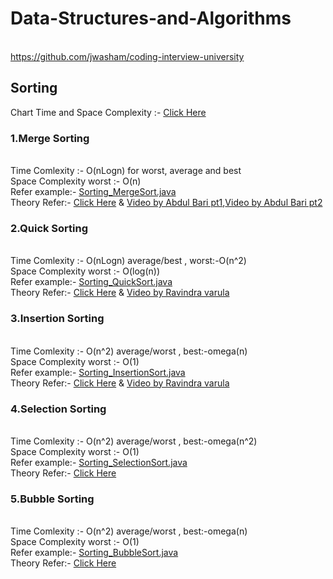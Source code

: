 # Data-Structures-and-Algorithms

<br> https://github.com/jwasham/coding-interview-university

## Sorting

Chart Time and Space Complexity :- [Click Here](Sorting_Time_Sapce_Complexity.png)

### 1.Merge Sorting
<br>Time Comlexity :- O(nLogn) for  worst, average and best
<br>Space Complexity worst :- O(n)
<br>Refer example:- [Sorting_MergeSort.java](Sorting_MergeSort.java) 
<br>Theory Refer:- [Click Here](https://www.baeldung.com/java-merge-sort) & [Video by Abdul Bari pt1](https://youtu.be/6pV2IF0fgKY),[Video by Abdul Bari pt2](https://youtu.be/mB5HXBb_HY8)

### 2.Quick Sorting
<br>Time Comlexity :- O(nLogn) average/best , worst:-O(n^2)
<br>Space Complexity worst :- O(log(n))
<br>Refer example:- [Sorting_QuickSort.java](Sorting_QuickSort.java) 
<br>Theory Refer:- [Click Here](https://www.geeksforgeeks.org/quick-sort/) & [Video by Ravindra varula](https://www.youtube.com/watch?v=3DV8GO9g7B4)

### 3.Insertion Sorting
<br>Time Comlexity :- O(n^2) average/worst , best:-omega(n)
<br>Space Complexity worst :- O(1)
<br>Refer example:- [Sorting_InsertionSort.java](Sorting_InsertionSort.java) 
<br>Theory Refer:- [Click Here](https://www.geeksforgeeks.org/insertion-sort/) & [Video by Ravindra varula](https://youtu.be/BO145HIUHRg)

### 4.Selection Sorting
<br>Time Comlexity :- O(n^2) average/worst , best:-omega(n^2)
<br>Space Complexity worst :- O(1)
<br>Refer example:- [Sorting_SelectionSort.java](Sorting_SelectionSort.java) 
<br>Theory Refer:- [Click Here](https://www.geeksforgeeks.org/selection-sort/)

### 5.Bubble Sorting
<br>Time Comlexity :- O(n^2) average/worst , best:-omega(n)
<br>Space Complexity worst :- O(1)
<br>Refer example:- [Sorting_BubbleSort.java](Sorting_BubbleSort.java) 
<br>Theory Refer:- [Click Here](https://www.geeksforgeeks.org/bubble-sort/)

